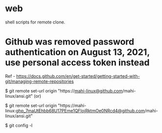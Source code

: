# web
shell scripts for remote clone.

# Github was removed password authentication on August 13, 2021, use personal access token instead

Ref - https://docs.github.com/en/get-started/getting-started-with-git/managing-remote-repositories

$ git remote set-url origin "https://mahi-linux@github.com/mahi-linux/ansi.git" (or)

$ git remote set-url origin "https://mahi-linux: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@github.com/mahi-linux/ansi.git"

$ git config -l
